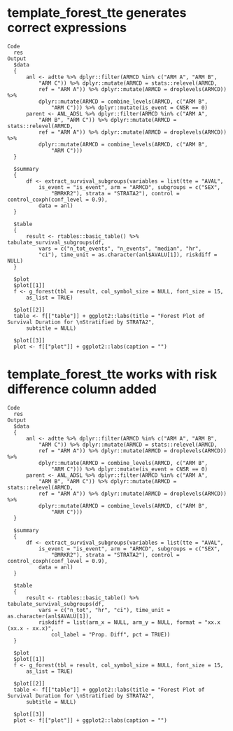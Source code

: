 # template_forest_tte generates correct expressions

    Code
      res
    Output
      $data
      {
          anl <- adtte %>% dplyr::filter(ARMCD %in% c("ARM A", "ARM B", 
              "ARM C")) %>% dplyr::mutate(ARMCD = stats::relevel(ARMCD, 
              ref = "ARM A")) %>% dplyr::mutate(ARMCD = droplevels(ARMCD)) %>% 
              dplyr::mutate(ARMCD = combine_levels(ARMCD, c("ARM B", 
                  "ARM C"))) %>% dplyr::mutate(is_event = CNSR == 0)
          parent <- ANL_ADSL %>% dplyr::filter(ARMCD %in% c("ARM A", 
              "ARM B", "ARM C")) %>% dplyr::mutate(ARMCD = stats::relevel(ARMCD, 
              ref = "ARM A")) %>% dplyr::mutate(ARMCD = droplevels(ARMCD)) %>% 
              dplyr::mutate(ARMCD = combine_levels(ARMCD, c("ARM B", 
                  "ARM C")))
      }
      
      $summary
      {
          df <- extract_survival_subgroups(variables = list(tte = "AVAL", 
              is_event = "is_event", arm = "ARMCD", subgroups = c("SEX", 
                  "BMRKR2"), strata = "STRATA2"), control = control_coxph(conf_level = 0.9), 
              data = anl)
      }
      
      $table
      {
          result <- rtables::basic_table() %>% tabulate_survival_subgroups(df, 
              vars = c("n_tot_events", "n_events", "median", "hr", 
              "ci"), time_unit = as.character(anl$AVALU[1]), riskdiff = NULL)
      }
      
      $plot
      $plot[[1]]
      f <- g_forest(tbl = result, col_symbol_size = NULL, font_size = 15, 
          as_list = TRUE)
      
      $plot[[2]]
      table <- f[["table"]] + ggplot2::labs(title = "Forest Plot of Survival Duration for \nStratified by STRATA2", 
          subtitle = NULL)
      
      $plot[[3]]
      plot <- f[["plot"]] + ggplot2::labs(caption = "")
      
      

# template_forest_tte works with risk difference column added

    Code
      res
    Output
      $data
      {
          anl <- adtte %>% dplyr::filter(ARMCD %in% c("ARM A", "ARM B", 
              "ARM C")) %>% dplyr::mutate(ARMCD = stats::relevel(ARMCD, 
              ref = "ARM A")) %>% dplyr::mutate(ARMCD = droplevels(ARMCD)) %>% 
              dplyr::mutate(ARMCD = combine_levels(ARMCD, c("ARM B", 
                  "ARM C"))) %>% dplyr::mutate(is_event = CNSR == 0)
          parent <- ANL_ADSL %>% dplyr::filter(ARMCD %in% c("ARM A", 
              "ARM B", "ARM C")) %>% dplyr::mutate(ARMCD = stats::relevel(ARMCD, 
              ref = "ARM A")) %>% dplyr::mutate(ARMCD = droplevels(ARMCD)) %>% 
              dplyr::mutate(ARMCD = combine_levels(ARMCD, c("ARM B", 
                  "ARM C")))
      }
      
      $summary
      {
          df <- extract_survival_subgroups(variables = list(tte = "AVAL", 
              is_event = "is_event", arm = "ARMCD", subgroups = c("SEX", 
                  "BMRKR2"), strata = "STRATA2"), control = control_coxph(conf_level = 0.9), 
              data = anl)
      }
      
      $table
      {
          result <- rtables::basic_table() %>% tabulate_survival_subgroups(df, 
              vars = c("n_tot", "hr", "ci"), time_unit = as.character(anl$AVALU[1]), 
              riskdiff = list(arm_x = NULL, arm_y = NULL, format = "xx.x (xx.x - xx.x)", 
                  col_label = "Prop. Diff", pct = TRUE))
      }
      
      $plot
      $plot[[1]]
      f <- g_forest(tbl = result, col_symbol_size = NULL, font_size = 15, 
          as_list = TRUE)
      
      $plot[[2]]
      table <- f[["table"]] + ggplot2::labs(title = "Forest Plot of Survival Duration for \nStratified by STRATA2", 
          subtitle = NULL)
      
      $plot[[3]]
      plot <- f[["plot"]] + ggplot2::labs(caption = "")
      
      

